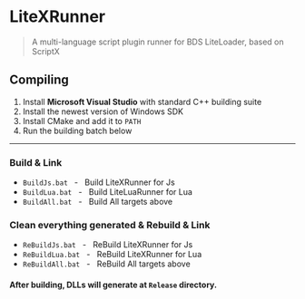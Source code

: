 # LiteXRunner
>A multi-language script plugin runner for BDS LiteLoader, based on ScriptX

## Compiling
1. Install **Microsoft Visual Studio** with standard C++ building suite
2. Install the newest version of Windows SDK
3. Install CMake and add it to `PATH`
4. Run the building batch below

---

### Build & Link
- `BuildJs.bat`&nbsp;&nbsp;&nbsp;-&nbsp;&nbsp;&nbsp;Build LiteXRunner for Js
- `BuildLua.bat`&nbsp;&nbsp;&nbsp;-&nbsp;&nbsp;&nbsp;Build LiteLuaRunner for Lua
- `BuildAll.bat`&nbsp;&nbsp;&nbsp;-&nbsp;&nbsp;&nbsp;Build All targets above

### Clean everything generated & Rebuild & Link
- `ReBuildJs.bat`&nbsp;&nbsp;&nbsp;-&nbsp;&nbsp;&nbsp;ReBuild LiteXRunner for Js
- `ReBuildLua.bat`&nbsp;&nbsp;&nbsp;-&nbsp;&nbsp;&nbsp;ReBuild LiteXRunner for Lua
- `ReBuildAll.bat`&nbsp;&nbsp;&nbsp;-&nbsp;&nbsp;&nbsp;ReBuild All targets above

#### After building, DLLs will generate at `Release` directory.